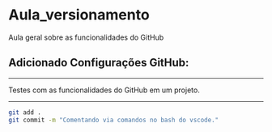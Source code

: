 # Aula_versionamento
Aula geral sobre as funcionalidades do GitHub

## Adicionado Configurações GitHub:
--------------------------------
Testes com as funcionalidades do GitHub em um projeto.

--------------------------------
~~~bash
git add .
git commit -m "Comentando via comandos no bash do vscode."
~~~
